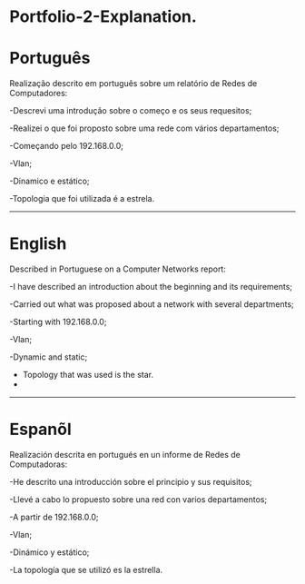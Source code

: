 

# Portfolio-2-Explanation.

# Português

Realização descrito em português sobre um relatório de Redes de Computadores:

-Descrevi uma introdução sobre o começo e os seus requesitos;

-Realizei o que foi proposto sobre uma rede com vários departamentos;

-Começando pelo 192.168.0.0;

-Vlan;

-Dinamico e estático;

-Topologia que foi utilizada é a estrela.


--------------------------------------------------------------------------------------------------------------------------------

# English

 Described in Portuguese on a Computer Networks report:

-I have described an introduction about the beginning and its requirements;

-Carried out what was proposed about a network with several departments;

-Starting with 192.168.0.0;

-Vlan;

-Dynamic and static;

- Topology that was used is the star.
- 
--------------------------------------------------------------------------------------------------------------------------------

# Espanõl

Realización descrita en portugués en un informe de Redes de Computadoras:

-He descrito una introducción sobre el principio y sus requisitos;

-Llevé a cabo lo propuesto sobre una red con varios departamentos;

-A partir de 192.168.0.0;

-Vlan;

-Dinámico y estático;

-La topología que se utilizó es la estrella.

